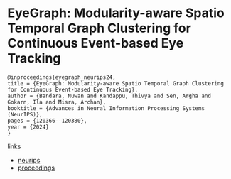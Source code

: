 # EyeGraph: Modularity-aware Spatio Temporal Graph Clustering for Continuous Event-based Eye Tracking

```
@inproceedings{eyegraph_neurips24,
title = {EyeGraph: Modularity-aware Spatio Temporal Graph Clustering for Continuous Event-based Eye Tracking},
author = {Bandara, Nuwan and Kandappu, Thivya and Sen, Argha and Gokarn, Ila and Misra, Archan},
booktitle = {Advances in Neural Information Processing Systems (NeurIPS)},
pages = {120366--120380},
year = {2024}
}
```

links
- [neurips](https://nips.cc/Conferences/2024/Schedule?showEvent=97635)
- [proceedings](https://papers.nips.cc//paper_files/paper/2024/hash/d9d40ea135f064d9e49e0579e59ad773-Abstract-Datasets_and_Benchmarks_Track.html)
